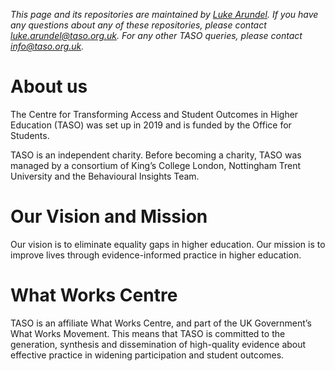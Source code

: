 *This page and its repositories are maintained by [Luke Arundel](https://taso.org.uk/person/luke-arundel/). If you have any questions about any of these repositories, please contact luke.arundel@taso.org.uk. For any other TASO queries, please contact info@taso.org.uk.*

# About us 

The Centre for Transforming Access and Student Outcomes in Higher Education (TASO) was set up in 2019 and is funded by the Office for Students.

TASO is an independent charity. Before becoming a charity, TASO was managed by a consortium of King’s College London, Nottingham Trent University and the Behavioural Insights Team.

# Our Vision and Mission

Our vision is to eliminate equality gaps in higher education.
Our mission is to improve lives through evidence-informed practice in higher education.

# What Works Centre 

TASO is an affiliate What Works Centre, and part of the UK Government’s What Works Movement. This means that TASO is committed to the generation, synthesis and dissemination of high-quality evidence about effective practice in widening participation and student outcomes.
